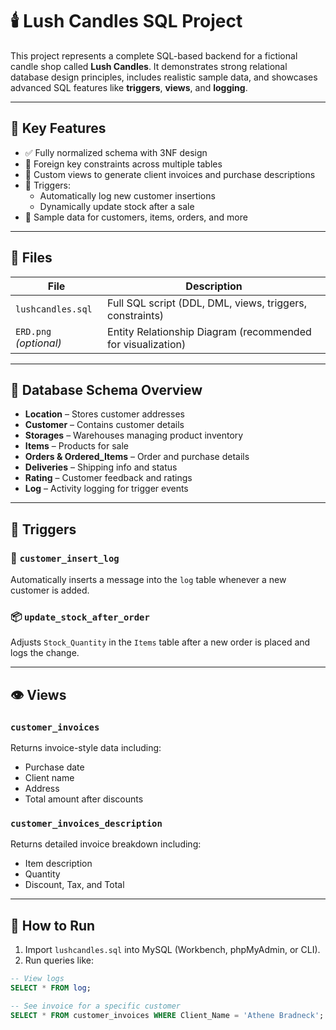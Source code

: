 # 🕯️ Lush Candles SQL Project

This project represents a complete SQL-based backend for a fictional candle shop called **Lush Candles**. It demonstrates strong relational database design principles, includes realistic sample data, and showcases advanced SQL features like **triggers**, **views**, and **logging**.

---

## 📌 Key Features

- ✅ Fully normalized schema with 3NF design
- 🔗 Foreign key constraints across multiple tables
- 🧾 Custom views to generate client invoices and purchase descriptions
- 🔁 Triggers:
  - Automatically log new customer insertions
  - Dynamically update stock after a sale
- 📄 Sample data for customers, items, orders, and more

---

## 📂 Files

| File | Description |
|------|-------------|
| `lushcandles.sql` | Full SQL script (DDL, DML, views, triggers, constraints) |
| `ERD.png` *(optional)* | Entity Relationship Diagram (recommended for visualization) |

---

## 🧱 Database Schema Overview

- **Location** – Stores customer addresses
- **Customer** – Contains customer details
- **Storages** – Warehouses managing product inventory
- **Items** – Products for sale
- **Orders & Ordered_Items** – Order and purchase details
- **Deliveries** – Shipping info and status
- **Rating** – Customer feedback and ratings
- **Log** – Activity logging for trigger events

---

## 🔁 Triggers

### 📝 `customer_insert_log`
Automatically inserts a message into the `log` table whenever a new customer is added.

### 📦 `update_stock_after_order`
Adjusts `Stock_Quantity` in the `Items` table after a new order is placed and logs the change.

---

## 👁️ Views

### `customer_invoices`
Returns invoice-style data including:
- Purchase date
- Client name
- Address
- Total amount after discounts

### `customer_invoices_description`
Returns detailed invoice breakdown including:
- Item description
- Quantity
- Discount, Tax, and Total

---

## 🚀 How to Run

1. Import `lushcandles.sql` into MySQL (Workbench, phpMyAdmin, or CLI).
2. Run queries like:

```sql
-- View logs
SELECT * FROM log;

-- See invoice for a specific customer
SELECT * FROM customer_invoices WHERE Client_Name = 'Athene Bradneck';
